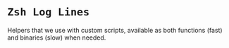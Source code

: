 # `Zsh Log Lines`

Helpers that we use with custom scripts, available as both functions (fast) and binaries (slow) when needed.
